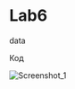 # Lab6
data

Код


![Screenshot_1](https://user-images.githubusercontent.com/57183841/146286086-fee71aba-1b39-4b0f-8a9d-77055d561d64.png)

